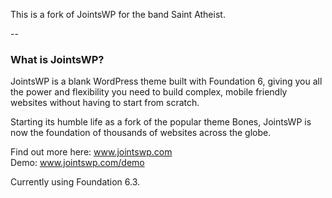 This is a fork of JointsWP for the band Saint Atheist.

--

### What is JointsWP?
JointsWP is a blank WordPress theme built with Foundation 6, giving you all the power and flexibility you need to build complex, mobile friendly websites without having to start from scratch.

Starting its humble life as a fork of the popular theme Bones, JointsWP is now the foundation of thousands of websites across the globe.

Find out more here: www.jointswp.com  
Demo: www.jointswp.com/demo

Currently using Foundation 6.3.

